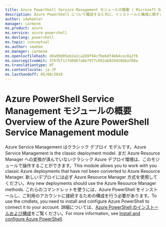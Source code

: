 ```yaml
---
title: Azure PowerShell Service Management モジュールの概要 | Microsoft Docs
description: Azure PowerShell について概説すると共に、インストールと構成に関するページへのリンクを紹介します。
author: sdwheeler
manager: carmonm
ms.product: azure
ms.service: azure-powershell
ms.devlang: powershell
ms.topic: conceptual
ms.author: sewhee
ms.manager: carmonm
ms.openlocfilehash: d9a99d05eb2a1ca269f94cfbe6df4b64cec8a2f6
ms.sourcegitcommit: 37bfbf11fd0967a8e7977c692ab829d286baf88a
ms.translationtype: HT
ms.contentlocale: ja-JP
ms.lasthandoff: 05/08/2018
---
```

# <a name="overview-of-the-azure-powershell-service-management-module"></a><span data-ttu-id="17528-103">Azure PowerShell Service Management モジュールの概要</span><span class="sxs-lookup"><span data-stu-id="17528-103">Overview of the Azure PowerShell Service Management module</span></span>

<span data-ttu-id="17528-104">Azure Service Management はクラシック デプロイ モデルです。</span><span class="sxs-lookup"><span data-stu-id="17528-104">Azure Service Management is the classic deployment model.</span></span> <span data-ttu-id="17528-105">まだ Azure Resource Manager への変換が済んでいないクラシック Azure デプロイ環境は、このモジュールで操作することができます。</span><span class="sxs-lookup"><span data-stu-id="17528-105">This module allows you to work with you classic Azure deployments that have not been converted to Azure Resource Manager.</span></span> <span data-ttu-id="17528-106">新しいデプロイには必ず Azure Resource Manager 方式を使用してください。</span><span class="sxs-lookup"><span data-stu-id="17528-106">Any new deployments should use the Azure Resource Manager methods.</span></span> <span data-ttu-id="17528-107">これらのコマンドレットを使うには、Azure PowerShell をインストールし、ご利用のアカウントに接続するための構成を行う必要があります。</span><span class="sxs-lookup"><span data-stu-id="17528-107">To use the cmdlets, you need to install and configure Azure PowerShell to connect it to your account.</span></span> <span data-ttu-id="17528-108">詳細については、[Azure PowerShell のインストールおよび構成](install-azure-ps.md)をご覧ください。</span><span class="sxs-lookup"><span data-stu-id="17528-108">For more information, see [Install and configure Azure PowerShell](install-azure-ps.md).</span></span>
